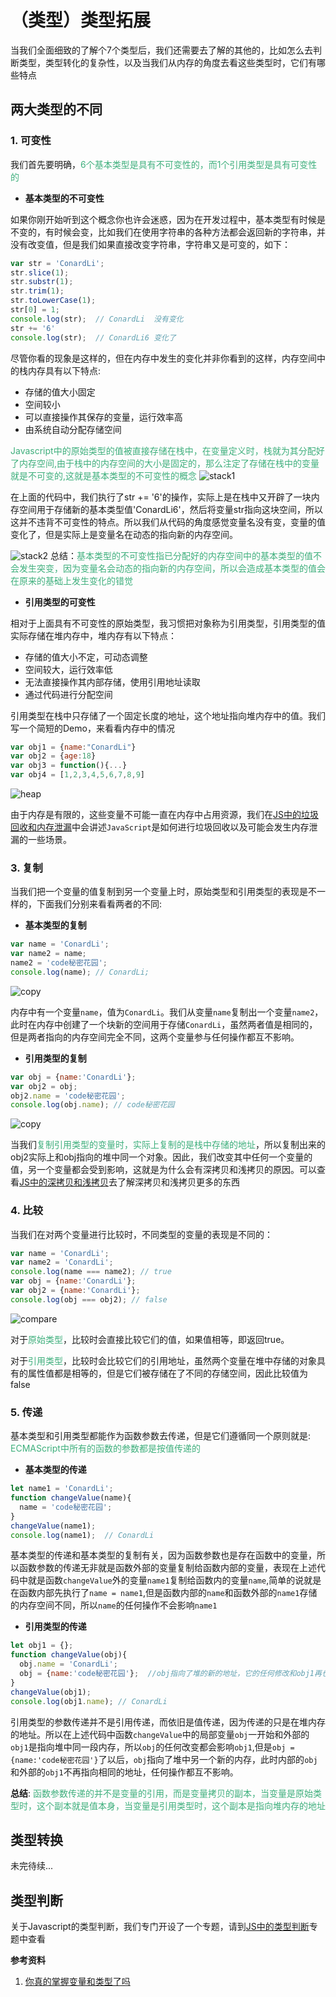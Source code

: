 # （类型）类型拓展
当我们全面细致的了解个7个类型后，我们还需要去了解的其他的，比如怎么去判断类型，类型转化的复杂性，以及当我们从内存的角度去看这些类型时，它们有哪些特点

## 两大类型的不同

### 1. 可变性
我们首先要明确，<font color=#3eaf7c>6个基本类型是具有不可变性的，而1个引用类型是具有可变性的</font>

+ **基本类型的不可变性**

如果你刚开始听到这个概念你也许会迷惑，因为在开发过程中，基本类型有时候是不变的，有时候会变，比如我们在使用字符串的各种方法都会返回新的字符串，并没有改变值，但是我们如果直接改变字符串，字符串又是可变的，如下：
```javascript
var str = 'ConardLi';
str.slice(1);
str.substr(1);
str.trim(1);
str.toLowerCase(1);
str[0] = 1;
console.log(str);  // ConardLi  没有变化
str += '6'
console.log(str);  // ConardLi6 变化了
```
尽管你看的现象是这样的，但在内存中发生的变化并非你看到的这样，内存空间中的栈内存具有以下特点:
- 存储的值大小固定
- 空间较小
- 可以直接操作其保存的变量，运行效率高
- 由系统自动分配存储空间

<font color=#3eaf7c>Javascript中的原始类型的值被直接存储在栈中，在变量定义时，栈就为其分配好了内存空间,由于栈中的内存空间的大小是固定的，那么注定了存储在栈中的变量就是不可变的,这就是基本类型的不可变性的概念</font>
<img :src="$withBase('/stack1.png')" alt="stack1">

在上面的代码中，我们执行了str += '6'的操作，实际上是在栈中又开辟了一块内存空间用于存储新的基本类型值'ConardLi6'，然后将变量str指向这块空间，所以这并不违背不可变性的特点。所以我们从代码的角度感觉变量名没有变，变量的值变化了，但是实际上是变量名在动态的指向新的内存空间。

<img :src="$withBase('/stack2.png')" alt="stack2">
总结：<font color=#3eaf7c>基本类型的不可变性指已分配好的内存空间中的基本类型的值不会发生突变，因为变量名会动态的指向新的内存空间，所以会造成基本类型的值会在原来的基础上发生变化的错觉</font>

+ **引用类型的可变性**

相对于上面具有不可变性的原始类型，我习惯把对象称为引用类型，引用类型的值实际存储在堆内存中，堆内存有以下特点：
+ 存储的值大小不定，可动态调整
+ 空间较大，运行效率低
+ 无法直接操作其内部存储，使用引用地址读取
+ 通过代码进行分配空间


引用类型在栈中只存储了一个固定长度的地址，这个地址指向堆内存中的值。我们写一个简短的Demo，来看看内存中的情况
```javascript
var obj1 = {name:"ConardLi"}
var obj2 = {age:18}
var obj3 = function(){...}
var obj4 = [1,2,3,4,5,6,7,8,9]
```
<img :src="$withBase('/heap.png')" alt="heap">

由于内存是有限的，这些变量不可能一直在内存中占用资源，我们在[JS中的垃圾回收和内存泄漏](https://www.taopoppy.cn/Front-end/javascriptKnowladge_GarbageCollection.html)中会讲述`JavaScript`是如何进行垃圾回收以及可能会发生内存泄漏的一些场景。

### 3. 复制

当我们把一个变量的值复制到另一个变量上时，原始类型和引用类型的表现是不一样的，下面我们分别来看看两者的不同:

+ **基本类型的复制**
```javascript
var name = 'ConardLi';
var name2 = name;
name2 = 'code秘密花园';
console.log(name); // ConardLi;
```
<img :src="$withBase('/copy1.png')" alt="copy">

内存中有一个变量`name`，值为`ConardLi`。我们从变量`name`复制出一个变量`name2`，此时在内存中创建了一个块新的空间用于存储`ConardLi`，虽然两者值是相同的，但是两者指向的内存空间完全不同，这两个变量参与任何操作都互不影响。

+ **引用类型的复制**
```javascript
var obj = {name:'ConardLi'};
var obj2 = obj;
obj2.name = 'code秘密花园';
console.log(obj.name); // code秘密花园
```
<img :src="$withBase('/copy2.png')" alt="copy">

当我们<font color=#3eaf7c>复制引用类型的变量时，实际上复制的是栈中存储的地址</font>，所以复制出来的obj2实际上和obj指向的堆中同一个对象。因此，我们改变其中任何一个变量的值，另一个变量都会受到影响，这就是为什么会有深拷贝和浅拷贝的原因。可以查看[JS中的深拷贝和浅拷贝](https://www.taopoppy.cn/Front-end/javascriptKnowladge_DeepCopyAndShallowCopy.html)去了解深拷贝和浅拷贝更多的东西

### 4. 比较
当我们在对两个变量进行比较时，不同类型的变量的表现是不同的：
```javascript
var name = 'ConardLi';
var name2 = 'ConardLi';
console.log(name === name2); // true
var obj = {name:'ConardLi'};
var obj2 = {name:'ConardLi'};
console.log(obj === obj2); // false
```
<img :src="$withBase('/compare.png')" alt="compare">

对于<font color=#3eaf7c>原始类型</font>，比较时会直接比较它们的值，如果值相等，即返回true。

对于<font color=#3eaf7c>引用类型</font>，比较时会比较它们的引用地址，虽然两个变量在堆中存储的对象具有的属性值都是相等的，但是它们被存储在了不同的存储空间，因此比较值为false

### 5. 传递
基本类型和引用类型都能作为函数参数去传递，但是它们遵循同一个原则就是: <font color=#3eaf7c>ECMAScript中所有的函数的参数都是按值传递的</font>

+ **基本类型的传递**
```javascript
let name1 = 'ConardLi';
function changeValue(name){
  name = 'code秘密花园';
}
changeValue(name1);
console.log(name1);  // ConardLi
```
基本类型的传递和基本类型的复制有关，因为函数参数也是存在函数中的变量，所以函数参数的传递无非就是函数外部的变量复制给函数内部的变量，表现在上述代码中就是函数`changeValue`外的变量`name1`复制给函数内的变量`name`,简单的说就是在函数内部先执行了`name = name1`,但是函数内部的`name`和函数外部的`name1`存储的内存空间不同，所以`name`的任何操作不会影响`name1`

+ **引用类型的传递**
```javascript
let obj1 = {};
function changeValue(obj){
  obj.name = 'ConardLi'; 
  obj = {name:'code秘密花园'};  //obj指向了堆的新的地址，它的任何修改和obj1再也无关
}
changeValue(obj1);
console.log(obj1.name); // ConardLi
```
引用类型的参数传递并不是引用传递，而依旧是值传递，因为传递的只是在堆内存的地址。所以在上述代码中函数`changeValue`中的局部变量`obj`一开始和外部的`obj1`是指向堆中同一段内存，所以`obj`的任何改变都会影响`obj1`,但是`obj = {name:'code秘密花园'}`了以后，`obj`指向了堆中另一个新的内存，此时内部的`obj`和外部的`obj1`不再指向相同的地址，任何操作都互不影响。

**总结**: <font color=#3eaf7c>函数参数传递的并不是变量的引用，而是变量拷贝的副本，当变量是原始类型时，这个副本就是值本身，当变量是引用类型时，这个副本是指向堆内存的地址</font>

## 类型转换
未完待续...

## 类型判断
关于Javascript的类型判断，我们专门开设了一个专题，请到[JS中的类型判断](https://www.taopoppy.cn/Front-end/javascriptKnowladge_TypeJudgement.html)专题中查看




**参考资料**

1. [你真的掌握变量和类型了吗](https://juejin.im/post/5cec1bcff265da1b8f1aa08f#heading-2)
